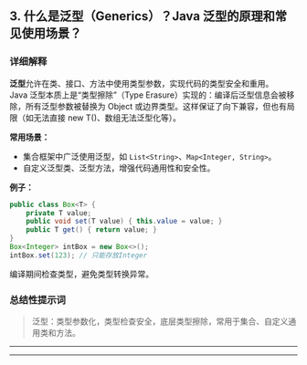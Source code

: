## 3. 什么是泛型（Generics）？Java 泛型的原理和常见使用场景？

### 详细解释

**泛型**允许在类、接口、方法中使用类型参数，实现代码的类型安全和重用。  
Java 泛型本质上是“类型擦除”（Type Erasure）实现的：编译后泛型信息会被移除，所有泛型参数被替换为 Object 或边界类型。这样保证了向下兼容，但也有局限（如无法直接 new T()、数组无法泛型化等）。

**常用场景：**
- 集合框架中广泛使用泛型，如 `List<String>`、`Map<Integer, String>`。
- 自定义泛型类、泛型方法，增强代码通用性和安全性。

**例子：**
```java
public class Box<T> {
    private T value;
    public void set(T value) { this.value = value; }
    public T get() { return value; }
}
Box<Integer> intBox = new Box<>();
intBox.set(123); // 只能存放Integer
```
编译期间检查类型，避免类型转换异常。

### 总结性提示词

> 泛型：类型参数化，类型检查安全，底层类型擦除，常用于集合、自定义通用类和方法。

---

---

